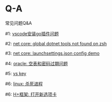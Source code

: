 # Q-A
常见问题Q&amp;A

#1: [vscode安装go插件问题](https://github.com/cnfanhua/Q-A/issues/1)

#2: [net core: global dotnet tools not found on zsh](https://github.com/cnfanhua/Q-A/issues/2)

#3: [net core: launchsettings.json config demo](https://github.com/cnfanhua/Q-A/issues/3)

#4: [oracle: 空表和密码过期问题](https://github.com/cnfanhua/Q-A/issues/4)

#5: [vs key](https://github.com/cnfanhua/Q-A/issues/5)

#6: [linux: 杀死进程](https://github.com/cnfanhua/Q-A/issues/6)

#6: [H+框架: 打开新选项卡](https://github.com/cnfanhua/Q-A/issues/7)


